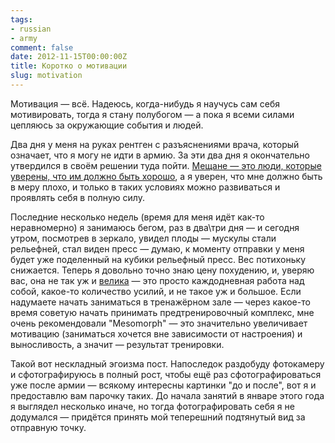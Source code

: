 ```yaml
---
tags:
- russian
- army
comment: false
date: 2012-11-15T00:00:00Z
title: Коротко о мотивации
slug: motivation
---
```


Мотивация — всё. Надеюсь, когда-нибудь я научусь сам себя мотивировать, тогда я стану полубогом — а пока я всеми силами цепляюсь за окружающие события и людей.

Два дня у меня на руках рентген с разъяснениями врача, который означает, что я могу не идти в армию. За эти два дня я окончательно утвердился в своём решении туда пойти. [Мещане — это люди, которые уверены, что им должно быть хорошо](http://lib.ru/DOWLATOW/dowlatow.txt), а я уверен, что мне должно быть в меру плохо, и только в таких условиях можно развиваться и проявлять себя в полную силу.

Последние несколько недель (время для меня идёт как-то неравномерно) я занимаюсь бегом, раз в два\три дня — и сегодня утром, посмотрев в зеркало, увидел плоды — мускулы стали рельефней, стал виден пресс — думаю, к моменту отправки у меня будет уже поделенный на кубики рельефный пресс. Вес потихоньку снижается. Теперь я довольно точно знаю цену похудению, и, уверяю вас, она не так уж и [велика](https://www.reddit.com/r/Fitness/wiki/faq#wiki_diet_details) — это просто каждодневная работа над собой, какое-то количество усилий, и не такое уж и большое. Если надумаете начать заниматься в тренажёрном зале — через какое-то время советую начать принимать предтренировочный комплекс, мне очень рекомендовали "Mesomorph" — это значительно увеличивает мотивацию (заниматься хочется вне зависимости от настроения) и выносливость, а значит — результат тренировки.

Такой вот нескладный эгоизма пост. Напоследок раздобуду фотокамеру и сфотографируюсь в полный рост, чтобы ещё раз сфотографироваться уже после армии — всякому интересны картинки "до и после", вот я и предоставлю вам парочку таких. До начала занятий в январе этого года я выглядел несколько иначе, но тогда фотографировать себя я не додумался — придётся принять мой теперешний подтянутый вид за отправную точку.

<!--more-->
